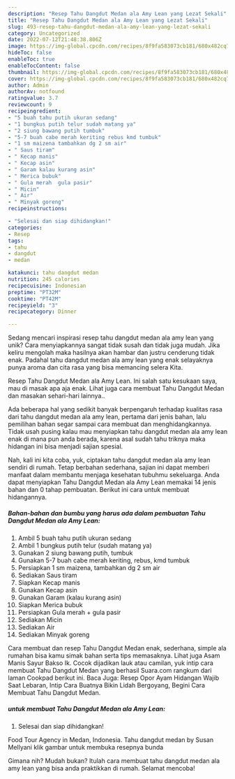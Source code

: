 ```yaml
---
description: "Resep Tahu Dangdut Medan ala Amy Lean yang Lezat Sekali"
title: "Resep Tahu Dangdut Medan ala Amy Lean yang Lezat Sekali"
slug: 493-resep-tahu-dangdut-medan-ala-amy-lean-yang-lezat-sekali
category: Uncategorized
date: 2022-07-12T21:48:38.806Z
image: https://img-global.cpcdn.com/recipes/8f9fa583073cb181/680x482cq70/tahu-dangdut-medan-ala-amy-lean-foto-resep-utama.jpg
hideToc: false
enableToc: true
enableTocContent: false
thumbnail: https://img-global.cpcdn.com/recipes/8f9fa583073cb181/680x482cq70/tahu-dangdut-medan-ala-amy-lean-foto-resep-utama.jpg
cover: https://img-global.cpcdn.com/recipes/8f9fa583073cb181/680x482cq70/tahu-dangdut-medan-ala-amy-lean-foto-resep-utama.jpg
author: Admin
authorAv: notfound
ratingvalue: 3.7
reviewcount: 9
recipeingredient:
- "5 buah tahu putih ukuran sedang"
- "1 bungkus putih telur sudah matang ya"
- "2 siung bawang putih tumbuk"
- "5-7 buah cabe merah keriting rebus kmd tumbuk"
- "1 sm maizena tambahkan dg 2 sm air"
- " Saus tiram"
- " Kecap manis"
- " Kecap asin"
- " Garam kalau kurang asin"
- " Merica bubuk"
- " Gula merah  gula pasir"
- " Micin"
- " Air"
- " Minyak goreng"
recipeinstructions:

- "Selesai dan siap dihidangkan!"
categories:
- Resep
tags:
- tahu
- dangdut
- medan

katakunci: tahu dangdut medan 
nutrition: 245 calories
recipecuisine: Indonesian
preptime: "PT32M"
cooktime: "PT42M"
recipeyield: "3"
recipecategory: Dinner

---
```





Sedang mencari inspirasi resep tahu dangdut medan ala amy lean yang unik? Cara menyiapkannya sangat tidak susah dan tidak juga mudah. Jika keliru mengolah maka hasilnya akan hambar dan justru cenderung tidak enak. Padahal tahu dangdut medan ala amy lean yang enak selayaknya punya aroma dan cita rasa yang bisa memancing selera Kita.





Resep Tahu Dangdut Medan ala Amy Lean. Ini salah satu kesukaan saya, mau di masak apa aja enak. Lihat juga cara membuat Tahu Dangdut Medan dan masakan sehari-hari lainnya..

Ada beberapa hal yang sedikit banyak berpengaruh terhadap kualitas rasa dari tahu dangdut medan ala amy lean, pertama dari jenis bahan, lalu pemilihan bahan segar sampai cara membuat dan menghidangkannya. Tidak usah pusing kalau mau menyiapkan tahu dangdut medan ala amy lean enak di mana pun anda berada, karena asal sudah tahu triknya maka hidangan ini bisa menjadi sajian spesial.






Nah, kali ini kita coba, yuk, ciptakan tahu dangdut medan ala amy lean sendiri di rumah. Tetap berbahan sederhana, sajian ini dapat memberi manfaat dalam membantu menjaga kesehatan tubuhmu sekeluarga. Anda dapat menyiapkan Tahu Dangdut Medan ala Amy Lean memakai 14 jenis bahan dan 0 tahap pembuatan. Berikut ini cara untuk membuat hidangannya.

<!--inarticleads1-->

##### Bahan-bahan dan bumbu yang harus ada dalam pembuatan Tahu Dangdut Medan ala Amy Lean:

1. Ambil 5 buah tahu putih ukuran sedang
1. Ambil 1 bungkus putih telur (sudah matang ya)
1. Gunakan 2 siung bawang putih, tumbuk
1. Gunakan 5-7 buah cabe merah keriting, rebus, kmd tumbuk
1. Persiapkan 1 sm maizena, tambahkan dg 2 sm air
1. Sediakan  Saus tiram
1. Siapkan  Kecap manis
1. Gunakan  Kecap asin
1. Gunakan  Garam (kalau kurang asin)
1. Siapkan  Merica bubuk
1. Persiapkan  Gula merah + gula pasir
1. Sediakan  Micin
1. Sediakan  Air
1. Sediakan  Minyak goreng


Cara membuat dan resep Tahu Dangdut Medan enak, sederhana, simple ala rumahan bisa kamu simak bahan serta tips memasaknya. Lihat juga Asam Manis Sayur Bakso Ik. Cocok dijadikan lauk atau camilan, yuk intip cara membuat Tahu Dangdut Medan yang berhasil Suara.com rangkum dari laman Cookpad berikut ini. Baca Juga: Resep Opor Ayam Hidangan Wajib Saat Lebaran, Intip Cara Buatnya Bikin Lidah Bergoyang, Begini Cara Membuat Tahu Dangdut Medan. 

<!--inarticleads2-->

#####  untuk membuat Tahu Dangdut Medan ala Amy Lean:


1. Selesai dan siap dihidangkan!

Food Tour Agency in Medan, Indonesia. Tahu dangdut medan by Susan Mellyani klik gambar untuk membuka resepnya bunda 

Gimana nih? Mudah bukan? Itulah cara membuat tahu dangdut medan ala amy lean yang bisa anda praktikkan di rumah. Selamat mencoba!
